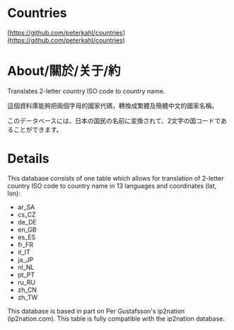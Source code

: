 Countries
=========

[https://github.com/peterkahl/countries](https://github.com/peterkahl/countries)

About/關於/关于/約
=================

Translates 2-letter country ISO code to country name.

這個資料庫能夠把兩個字母的國家代碼，轉換成繁體及簡體中文的國家名稱。

このデータベースには、日本の国民の名前に変換されて、2文字の国コードであることができます。

Details
=======

This database consists of one table which allows for translation of
2-letter country ISO code to country name in 13 languages and coordinates (lat, lon):

* ar_SA
* cs_CZ
* de_DE
* en_GB
* es_ES
* fr_FR
* it_IT
* ja_JP
* nl_NL
* pt_PT
* ru_RU
* zh_CN
* zh_TW

This database is based in part on Per Gustafsson's ip2nation
(ip2nation.com). This table is fully compatible with the ip2nation
database.
